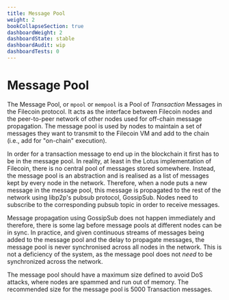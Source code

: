 ```yaml
---
title: Message Pool
weight: 2
bookCollapseSection: true
dashboardWeight: 2
dashboardState: stable
dashboardAudit: wip
dashboardTests: 0
---
```


# Message Pool
The Message Pool, or `mpool` or `mempool` is a Pool of _Transaction_ Messages in the Filecoin protocol. It acts as the interface between Filecoin nodes and the peer-to-peer network of other nodes used for off-chain message propagation. The message pool is used by nodes to maintain a set of messages they want to transmit to the Filecoin VM and add to the chain (i.e., add for "on-chain" execution).

In order for a transaction message to end up in the blockchain it first has to be in the message pool. In reality, at least in the Lotus implementation of Filecoin, there is no central pool of messages stored somewhere. Instead, the message pool is an abstraction and is realised as a list of messages kept by every node in the network. Therefore, when a node puts a new message in the message pool, this message is propagated to the rest of the network using libp2p's pubsub protocol, GossipSub. Nodes need to subscribe to the corresponding pubsub topic in order to receive messages.

Message propagation using GossipSub does not happen immediately and therefore, there is some lag before message pools at different nodes can be in sync. In practice, and given continuous streams of messages being added to the message pool and the delay to propagate messages, the message pool is never synchronised across all nodes in the network. This is not a deficiency of the system, as the message pool does not _need_ to be synchronized across the network. 


The message pool should have a maximum size defined to avoid DoS attacks, where nodes are spammed and run out of memory. The recommended size for the message pool is 5000 Transaction messages.



